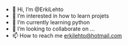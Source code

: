 - 👋 Hi, I’m @ErkiLehto
- 👀 I’m interested in how to learn projets 
- 🌱 I’m currently learning python
- 💞️ I’m looking to collaborate on ...
- 📫 How to reach me erkilehto@hotmail.com

<!---
ErkiLehto/ErkiLehto is a ✨ special ✨ repository because its `README.md` (this file) appears on your GitHub profile.
You can click the Preview link to take a look at your changes.
--->
